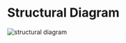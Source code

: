 # Structural Diagram
![structural diagram](https://user-images.githubusercontent.com/94311287/142422188-e0dc5e59-60e0-42d6-aed5-5a1fb07dd8fd.jpeg)
